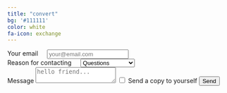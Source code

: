 ```yaml
---
title: "convert"
bg: '#111111'
color: white
fa-icon: exchange
---
```



<form action="https://formspree.io/contact@hyperclone.com"
  method="POST">
    <div class="row">
      <div class="six columns">
        <label for="exampleEmailInput">Your email</label>
        <input class="u-full-width" name="_replyto" type="email" placeholder="your@email.com" id="exampleEmailInput">
      </div>
      <div class="six columns">
        <label for="exampleRecipientInput">Reason for contacting</label>
        <select class="u-full-width" id="exampleRecipientInput">
          <option value="Option 1">Questions</option>
          <option value="Option 2">Admiration</option>
          <option value="Option 3">You are the best.</option>
        </select>
      </div>
    </div>
    <label for="exampleMessage">Message</label>
    <textarea class="u-full-width" placeholder="hello friend..." id="exampleMessage" name="text"></textarea>
    <label class="example-send-yourself-copy">
      <input type="checkbox">
      <span class="label-body">Send a copy to yourself</span>
    </label>
    <input class="button-primary" type="submit" value="Send">
</form>